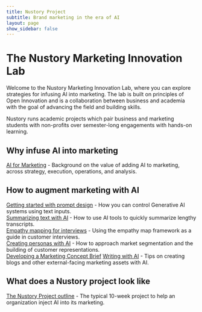 ```yaml
---
title: Nustory Project
subtitle: Brand marketing in the era of AI
layout: page
show_sidebar: false
---
```


# The Nustory Marketing Innovation Lab

Welcome to the Nustory Marketing Innovation Lab, where you can explore strategies for infusing AI into marketing. The lab is built on principles of Open Innovation and is a collaboration between business and academia with the goal of advancing the field and building skills. 

Nustory runs academic projects which pair business and marketing students with non-profits over semester-long engagements with hands-on learning. 

## Why infuse AI into marketing

[AI for Marketing](AI_for_Marketing.md) - Background on the value of adding AI to marketing, across strategy, execution, operations, and analysis. 

## How to augment marketing with AI 

[Getting started with prompt design](Prompt_Design.md) - How you can control Generative AI systems using text inputs. <br> 
[Summarizing text with AI](AI_for_text_summarization.md) - How to use AI tools to quickly summarize lengthy transcripts. <br>
[Empathy mapping for interviews](Empathy_Mapping.md) - Using the empathy map framework as a guide in customer interviews. <br> 
[Creating personas with AI](Creating_Personas_With_AI.md) - How to approach market segmentation and the building of customer representations.<br>
[Developing a Marketing Concept Brief](Marketing_Concept_Brief.md)
[Writing with AI](Writing_With_AI.md) - Tips on creating blogs and other external-facing marketing assets with AI. 


## What does a Nustory project look like 

[The Nustory Project outline](Nustory_Project.md) - The typical 10-week project to help an organization inject AI into its marketing. 

